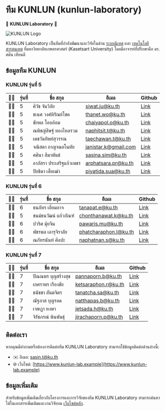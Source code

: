 # ทีม KUNLUN (kunlun-laboratory)

🚀 **KUNLUN Laboratory** 🚀

![KUNLUN Logo](https://avatars.githubusercontent.com/u/142441869?s=400&u=2d4ed41d12bc918e7201fd5906f3cc77b8bf41ef&v=4)

KUNLUN Laboratory เป็นทีมที่กำลังพัฒนาและวิจัยในด้าน [ระบบนิเทศ](https://en.wikipedia.org/wiki/Information_system) และ [เทคโนโลยีสารสนเทศ](https://en.wikipedia.org/wiki/Information_technology) ที่มหาวิทยาลัยเกษตรศาสตร์ (Kasetsart University) โดยมีอาจารย์ที่ปรึกษาคือ ดร. ศศิน เทียนดี

## ข้อมูลทีม KUNLUN

### KUNLUN รุ่นที่ 5
| 👨‍💻 | รุ่นที่ |     ชื่อ สกุล       |                 อีเมล                 |                  Github                    |
|------|---------|------------------------|-----------------------------------------|------------------------------------------------------------|
|👨‍💻|5| ศิวัช จันวิลัย    | siwat.ju@ku.th                        | [Link]()                 |
|👨‍💻|5| ธเนศ วงศ์หิรัณย์โชค | thanet.wo@ku.th                      | [Link]()          |
|👨‍💻|5| ชัยพล โอบอ้อม      | chaiyapol.o@ku.th                     | [Link]()               |
|👨‍💻|5| ณพิชญ์สิษฐ์ ทองไหลรวม | naphitsit.t@ku.th                   | [Link]()                |
|👨‍💻|5| เตชวันทิพย์สุวรรณ  | taechawan.t@ku.th                     | [Link]()                 |
|👨‍💻|5| จณิสตา กาญจนอโนทัย | janistar.k@gmail.com                  | [Link]() |
|👨‍💻|5| ศศินา สิมาพันธ์     | sasina.sim@ku.th                      | [Link]()             |
|👨‍💻|5| อาภัสรา ประเสริฐแก้วเพชร | arphatsara.pr@ku.th              | [Link]()  |
|👨‍💻|5| ปิยธิดา เสือเฒ่า   | piyatida.sua@ku.th                   | [Link]()         |

### KUNLUN รุ่นที่ 6
| 👨‍💻 | รุ่นที่ |     ชื่อ สกุล       |                 อีเมล                 |                  Github                    |
|------|---------|------------------------|-----------------------------------------|------------------------------------------------------------|
|👨‍💻|6| ธนภัทร เอี่ยมอาจ   | tanapat.e@ku.th                       | [Link](https://github.com/puemmth)                        |
|👨‍💻|5| ชนม์ธนวัฒน์ แก้วกัณฑ์ | chonthanawat.k@ku.th               | [Link](https://github.com/01134k)         |
|👨‍💻|6| ปวริศ มุ้ยจีน       | pawaris.mu@ku.th                      | [Link]()                 |
|👨‍💻|6| พัชรพล เลารุจิราลัย | phatcharaphon.l@ku.th               | [Link]()        |
|👨‍💻|6| ณภัทรนันท์ ศิลปะ   | naphatnan.s@ku.th                     | [Link]()                |

### KUNLUN รุ่นที่ 7
| 👨‍💻 | รุ่นที่ |     ชื่อ สกุล       |                 อีเมล                 |                  Github                    |
|------|---------|------------------------|-----------------------------------------|------------------------------------------------------------|
|👨‍💻|7| ปัณณพร บุญสร้างสุข | pannaporn.b@ku.th                    | [Link](https://github.com/pengppng)                    |
|👨‍💻|7| เกศราพร เรืองชัย   | ketsaraphon.r@ku.th                   | [Link](https://github.com/Aomang)                     |
|👨‍💻|7| ธนัชชา สันตจิตร     | tanatcha.sa@ku.th                     | [Link](https://github.com/Mnn03)                     |
|👨‍💻|7| ณัฐภาส บุญรอด      | natthapas.b@ku.th                     | [Link](https://github.com/ALittleBirddd)             |
|👨‍💻|7| เจษฎา หงษา          | jetsada.h@ku.th                       | [Link](https://github.com/JetsadaPun)                |
|👨‍💻|7| จิรัชภรณ์ พินพันธุ์ | jirachaporn.p@ku.th                   | [Link](https://github.com/jirachaporn)               |


## ติดต่อเรา

หากคุณมีคำถามหรือต้องการติดต่อทีม KUNLUN Laboratory สามารถใช้ข้อมูลติดต่อด้านล่างนี้:

- ✉️ อีเมล: sasin.t@ku.th
- 🌐 เว็บไซต์: [https://www.kunlun-lab.example](https://www.kunlun-lab.example)

## ข้อมูลเพิ่มเติม

สำหรับข้อมูลเพิ่มเติมเกี่ยวกับโครงการและการวิจัยของทีม KUNLUN Laboratory สามารถค้นหาได้ในเอกสารเพิ่มเติมและงานวิจัยบน [เว็บไซต์หลัก](https://www.kunlun-lab.example/research).
